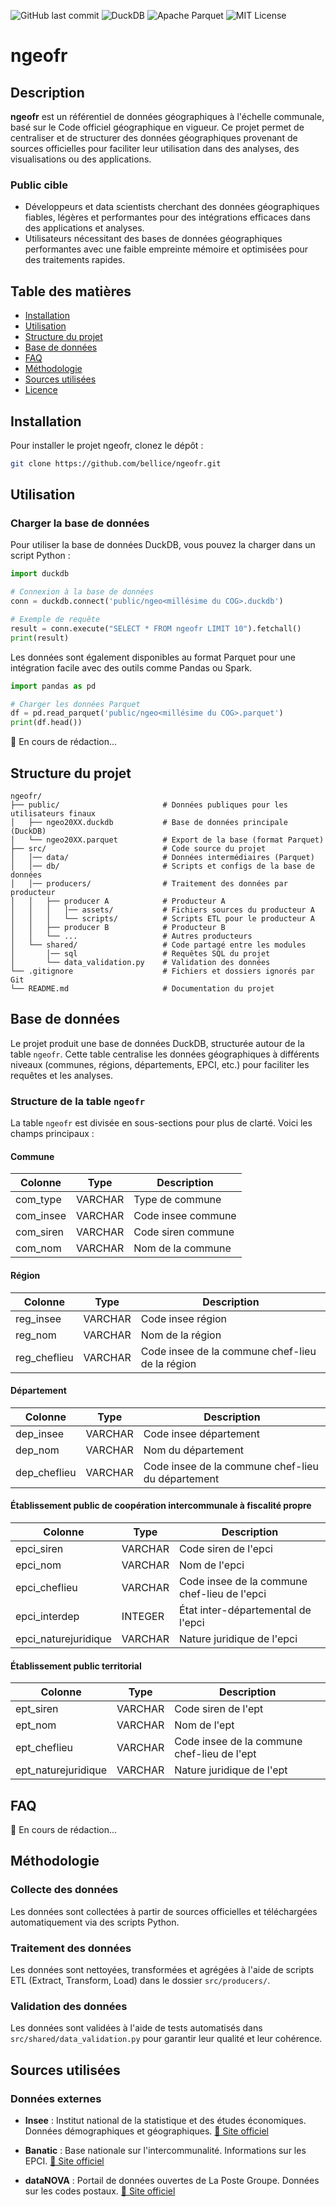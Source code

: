 ![GitHub last commit](https://img.shields.io/github/last-commit/bellice/ngeofr)
![DuckDB](https://img.shields.io/badge/DuckDB-%E2%9C%94-brightgreen)
![Apache Parquet](https://img.shields.io/badge/Apache%20Parquet-%E2%9C%94-brightgreen)
![MIT License](https://img.shields.io/badge/License-MIT-green)

# ngeofr

## Description
**ngeofr** est un référentiel de données géographiques à l'échelle communale, basé sur le Code officiel géographique en vigueur. Ce projet permet de centraliser et de structurer des données géographiques provenant de sources officielles pour faciliter leur utilisation dans des analyses, des visualisations ou des applications.

### Public cible
- Développeurs et data scientists cherchant des données géographiques fiables, légères et performantes pour des intégrations efficaces dans des applications et analyses.
- Utilisateurs nécessitant des bases de données géographiques performantes avec une faible empreinte mémoire et optimisées pour des traitements rapides.

## Table des matières
- [Installation](#installation)
- [Utilisation](#utilisation)
- [Structure du projet](#structure-du-projet)
- [Base de données](#base-de-données)
- [FAQ](#faq)
- [Méthodologie](#méthodologie)
- [Sources utilisées](#sources-utilisées)
- [Licence](#licence)

## Installation
Pour installer le projet ngeofr, clonez le dépôt :

```bash
git clone https://github.com/bellice/ngeofr.git
```

## Utilisation

### Charger la base de données
Pour utiliser la base de données DuckDB, vous pouvez la charger dans un script Python :

```python
import duckdb

# Connexion à la base de données
conn = duckdb.connect('public/ngeo<millésime du COG>.duckdb')

# Exemple de requête
result = conn.execute("SELECT * FROM ngeofr LIMIT 10").fetchall()
print(result)
```

Les données sont également disponibles au format Parquet pour une intégration facile avec des outils comme Pandas ou Spark.

```python
import pandas as pd

# Charger les données Parquet
df = pd.read_parquet('public/ngeo<millésime du COG>.parquet')
print(df.head())
```

🚧 En cours de rédaction...

## Structure du projet
```
ngeofr/
├── public/                       # Données publiques pour les utilisateurs finaux
│   ├── ngeo20XX.duckdb           # Base de données principale (DuckDB)
│   └── ngeo20XX.parquet          # Export de la base (format Parquet)
├── src/                          # Code source du projet
│   │── data/                     # Données intermédiaires (Parquet)
│   │── db/                       # Scripts et configs de la base de données
│   │── producers/                # Traitement des données par producteur
│   │   ├── producer A            # Producteur A
│   │   │   │── assets/           # Fichiers sources du producteur A
│   │   │   └── scripts/          # Scripts ETL pour le producteur A
│   │   ├── producer B            # Producteur B
│   │   └── ...                   # Autres producteurs
│   └── shared/                   # Code partagé entre les modules
│       │── sql                   # Requêtes SQL du projet
│       └── data_validation.py    # Validation des données
└── .gitignore                    # Fichiers et dossiers ignorés par Git
└── README.md                     # Documentation du projet
```

## Base de données
Le projet produit une base de données DuckDB, structurée autour de la table `ngeofr`. Cette table centralise les données géographiques à différents niveaux (communes, régions, départements, EPCI, etc.) pour faciliter les requêtes et les analyses.

### Structure de la table `ngeofr`
La table `ngeofr` est divisée en sous-sections pour plus de clarté. Voici les champs principaux :

#### Commune
| Colonne              | Type    | Description                                       |
|----------------------|---------|---------------------------------------------------|
| com_type             | VARCHAR | Type de commune                                   |
| com_insee            | VARCHAR | Code insee commune                                |
| com_siren            | VARCHAR | Code siren commune                                |
| com_nom              | VARCHAR | Nom de la commune                                 |

#### Région
| Colonne              | Type    | Description                                       |
|----------------------|---------|---------------------------------------------------|
| reg_insee            | VARCHAR | Code insee région                                 |
| reg_nom              | VARCHAR | Nom de la région                                  |
| reg_cheflieu         | VARCHAR | Code insee de la commune chef-lieu de la région   |

#### Département
| Colonne              | Type    | Description                                       |
|----------------------|---------|---------------------------------------------------|
| dep_insee            | VARCHAR | Code insee département                            |
| dep_nom              | VARCHAR | Nom du département                                |
| dep_cheflieu         | VARCHAR | Code insee de la commune chef-lieu du département |

#### Établissement public de coopération intercommunale à fiscalité propre
| Colonne              | Type    | Description                                       |
|----------------------|---------|---------------------------------------------------|
| epci_siren           | VARCHAR | Code siren de l'epci                              |
| epci_nom             | VARCHAR | Nom de l'epci                                     |
| epci_cheflieu        | VARCHAR | Code insee de la commune chef-lieu de l'epci      |
| epci_interdep        | INTEGER | État inter-départemental de l'epci                |
| epci_naturejuridique | VARCHAR | Nature juridique de l'epci                        |

#### Établissement public territorial
| Colonne              | Type    | Description                                       |
|----------------------|---------|---------------------------------------------------|
| ept_siren            | VARCHAR | Code siren de l'ept                               |
| ept_nom              | VARCHAR | Nom de l'ept                                      |
| ept_cheflieu         | VARCHAR | Code insee de la commune chef-lieu de l'ept       |
| ept_naturejuridique  | VARCHAR | Nature juridique de l'ept                         |



## FAQ

🚧 En cours de rédaction...

## Méthodologie

### Collecte des données
Les données sont collectées à partir de sources officielles et téléchargées automatiquement via des scripts Python.

### Traitement des données
Les données sont nettoyées, transformées et agrégées à l'aide de scripts ETL (Extract, Transform, Load) dans le dossier `src/producers/`.

### Validation des données
Les données sont validées à l'aide de tests automatisés dans `src/shared/data_validation.py` pour garantir leur qualité et leur cohérence.

## Sources utilisées

### Données externes
- **Insee** : Institut national de la statistique et des études économiques. Données démographiques et géographiques. [🔗 Site officiel](https://www.insee.fr/)

- **Banatic** : Base nationale sur l'intercommunalité. Informations sur les EPCI. [🔗 Site officiel](https://www.banatic.interieur.gouv.fr/)

- **dataNOVA** : Portail de données ouvertes de La Poste Groupe. Données sur les codes postaux. [🔗 Site officiel](https://datanova.laposte.fr/)
